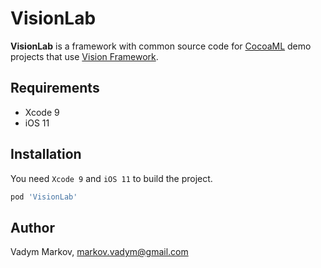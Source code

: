 # VisionLab

**VisionLab** is a framework with common source code for
[CocoaML](https://github.com/cocoa-ml) demo projects that use
[Vision Framework](https://developer.apple.com/documentation/vision).

## Requirements

- Xcode 9
- iOS 11

## Installation

You need `Xcode 9` and `iOS 11` to build the project.

```ruby
pod 'VisionLab'
```

## Author

Vadym Markov, markov.vadym@gmail.com
